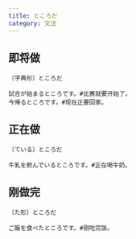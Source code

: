 ```yaml
---
title: ところだ
category: 文法
---
```


## 即将做

`〔字典形〕ところだ`

```example
試合が始まるところです。#比赛就要开始了。
今帰るところです。#现在正要回家。
```

## 正在做

`〔ている〕ところだ`

```example
牛乳を飲んでいるところです。#正在喝牛奶。
```

## 刚做完

`〔た形〕ところだ`

```example
ご飯を食べたところです。#刚吃完饭。
```
